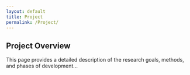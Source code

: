 ```yaml
---
layout: default
title: Project
permalink: /Project/
---
```


<!-- Aquí comienzas a escribir el contenido de la página del proyecto -->

## Project Overview

This page provides a detailed description of the research goals, methods, and phases of development...

<!-- Continúa con el contenido que desees -->
